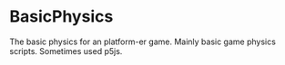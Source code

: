 # BasicPhysics
The basic physics for an platform-er game.
Mainly basic game physics scripts.
Sometimes used p5js.
